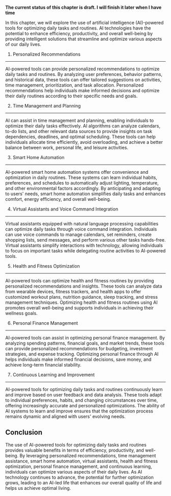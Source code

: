 **The current status of this chapter is draft. I will finish it later when I have time**

In this chapter, we will explore the use of artificial intelligence (AI)-powered tools for optimizing daily tasks and routines. AI technologies have the potential to enhance efficiency, productivity, and overall well-being by providing intelligent solutions that streamline and optimize various aspects of our daily lives.

1. Personalized Recommendations
-------------------------------

AI-powered tools can provide personalized recommendations to optimize daily tasks and routines. By analyzing user preferences, behavior patterns, and historical data, these tools can offer tailored suggestions on activities, time management, prioritization, and task allocation. Personalized recommendations help individuals make informed decisions and optimize their daily routines according to their specific needs and goals.

2. Time Management and Planning
-------------------------------

AI can assist in time management and planning, enabling individuals to optimize their daily tasks effectively. AI algorithms can analyze calendars, to-do lists, and other relevant data sources to provide insights on task dependencies, deadlines, and optimal scheduling. These tools can help individuals allocate time efficiently, avoid overloading, and achieve a better balance between work, personal life, and leisure activities.

3. Smart Home Automation
------------------------

AI-powered smart home automation systems offer convenience and optimization in daily routines. These systems can learn individual habits, preferences, and schedules to automatically adjust lighting, temperature, and other environmental factors accordingly. By anticipating and adapting to users' needs, smart home automation simplifies daily tasks and enhances comfort, energy efficiency, and overall well-being.

4. Virtual Assistants and Voice Command Integration
---------------------------------------------------

Virtual assistants equipped with natural language processing capabilities can optimize daily tasks through voice command integration. Individuals can use voice commands to manage calendars, set reminders, create shopping lists, send messages, and perform various other tasks hands-free. Virtual assistants simplify interactions with technology, allowing individuals to focus on important tasks while delegating routine activities to AI-powered tools.

5. Health and Fitness Optimization
----------------------------------

AI-powered tools can optimize health and fitness routines by providing personalized recommendations and insights. These tools can analyze data from wearable devices, fitness trackers, and health apps to offer customized workout plans, nutrition guidance, sleep tracking, and stress management techniques. Optimizing health and fitness routines using AI promotes overall well-being and supports individuals in achieving their wellness goals.

6. Personal Finance Management
------------------------------

AI-powered tools can assist in optimizing personal finance management. By analyzing spending patterns, financial goals, and market trends, these tools can provide personalized recommendations for budgeting, investment strategies, and expense tracking. Optimizing personal finance through AI helps individuals make informed financial decisions, save money, and achieve long-term financial stability.

7. Continuous Learning and Improvement
--------------------------------------

AI-powered tools for optimizing daily tasks and routines continuously learn and improve based on user feedback and data analysis. These tools adapt to individual preferences, habits, and changing circumstances over time, offering increasingly accurate and personalized optimizations. The ability of AI systems to learn and improve ensures that the optimization process remains dynamic and aligned with users' evolving needs.

Conclusion
----------

The use of AI-powered tools for optimizing daily tasks and routines provides valuable benefits in terms of efficiency, productivity, and well-being. By leveraging personalized recommendations, time management assistance, smart home automation, virtual assistants, health and fitness optimization, personal finance management, and continuous learning, individuals can optimize various aspects of their daily lives. As AI technology continues to advance, the potential for further optimization grows, leading to an AI-led life that enhances our overall quality of life and helps us achieve optimal living.
